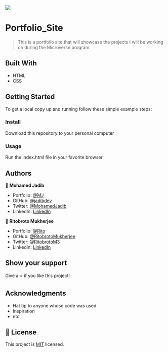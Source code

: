 ![](https://img.shields.io/badge/Microverse-blueviolet)

# Portfolio_Site

> This is a portfolio site that will showcase the projects I will be working on during the Microverse program.

## Built With

- HTML
- CSS

## Getting Started

To get a local copy up and running follow these simple example steps:

### Install

Download this repository to your personal computer

### Usage

Run the index.html file in your favorite browser

## Authors

👤 **Mohamed Jadib**

- Portfolio: [@MJ](https://jadibdev.github.io/)
- GitHub: [@jadibdev](https://github.com/jadibdev)
- Twitter: [@MohamedJadib](https://twitter.com/MohamedJadib)
- LinkedIn: [LinkedIn](https://www.linkedin.com/in/mohamed-jadib-942a5041/)

👤 **Ritobroto Mukherjee**

- Portfolio: [@Rito](https://ritobrotomukherjee.github.io/Work-Portfolio/)
- GitHub: [@RitobrotoMukherjee](https://github.com/RitobrotoMukherjee)
- Twitter: [@RitobrotoM3](https://twitter.com/RitobrotoM3)
- LinkedIn: [LinkedIn](https://www.linkedin.com/in/ritobroto-mukherjee-519148ba/)

## Show your support

Give a ⭐️ if you like this project!

## Acknowledgments

- Hat tip to anyone whose code was used
- Inspiration
- etc

## 📝 License

This project is [MIT](./MIT.md) licensed.
